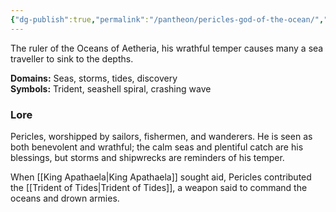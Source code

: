 ```yaml
---
{"dg-publish":true,"permalink":"/pantheon/pericles-god-of-the-ocean/","dgPassFrontmatter":true}
---
```



The ruler of the Oceans of Aetheria, his wrathful temper causes many a sea traveller to sink to the depths.

**Domains:** Seas, storms, tides, discovery  
**Symbols:** Trident, seashell spiral, crashing wave

### Lore

Pericles, worshipped by sailors, fishermen, and wanderers. He is seen as both benevolent and wrathful; the calm seas and plentiful catch are his blessings, but storms and shipwrecks are reminders of his temper.

When [[King Apathaela\|King Apathaela]] sought aid, Pericles contributed the [[Trident of Tides\|Trident of Tides]], a weapon said to command the oceans and drown armies.